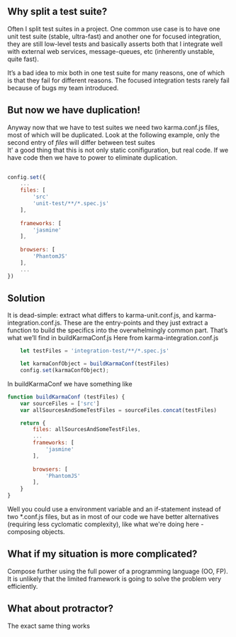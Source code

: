 ## Why split a test suite?
Often I split test suites in a project. One common use case is to have one unit test suite (stable, ultra-fast) and another one for focused integration, they are still low-level tests and basically asserts both that I integrate well with external web services, message-queues, etc (inherently unstable, quite fast). 

It’s a bad idea to mix both in one test suite for many reasons, one of which is that they fail for different reasons. The focused integration tests rarely fail because of bugs my team introduced.

## But now we have duplication!
Anyway now that we have to test suites we need two karma.conf.js files, most of which will be duplicated. 
Look at the following example, only the second entry of *files* will differ between test suites  
It' a good thing that this is not only static conifiguration, but real code. If we have code then we have to power to eliminate duplication.

```javascript
    
config.set({
    ...
    files: [
        'src'
        'unit-test/**/*.spec.js'
    ],
    
    frameworks: [
        'jasmine'
    ],
    
    browsers: [
        'PhantomJS'
    ],
    ...
})

```

## Solution
It is dead-simple:
extract what differs to karma-unit.conf.js, and karma-integration.conf.js. 
These are the entry-points and they just extract a function to build the specifics into the overwhelmingly common part. 
That’s what we’ll find in buildKarmaConf.js
Here from karma-integration.conf.js

```javascript
    let testFiles = 'integration-test/**/*.spec.js'

    let karmaConfObject = buildKarmaConf(testFiles)
    config.set(karmaConfObject);
```
 
In buildKarmaConf we have something like

```javascript
function buildKarmaConf (testFiles) {
    var sourceFiles = ['src']
    var allSourcesAndSomeTestFiles = sourceFiles.concat(testFiles)

    return {
        files: allSourcesAndSomeTestFiles,
        ...
        frameworks: [
            'jasmine'
        ],
        
        browsers: [
            'PhantomJS'
        ],
    }
}
```

Well you could use a environment variable and an if-statement instead of two *.conf.js files, but as in most of our code we have better alternatives (requiring less cyclomatic complexity), like what we're doing here - composing objects. 

## What if my situation is more complicated?
Compose further using the full power of a programming language (OO, FP). It is unlikely that the limited framework is going to solve the problem very efficiently.

## What about protractor?
The exact same thing works



